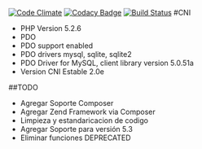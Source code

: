 
[![Code Climate](https://codeclimate.com/github/sbarrat/cni/badges/gpa.svg)](https://codeclimate.com/github/sbarrat/cni)
[![Codacy Badge](https://www.codacy.com/project/badge/66718bf21f214b2088b5574982d26127)](https://www.codacy.com/public/ruben/cni)
[![Build Status](http://phpci.ensenalia.com/build-status/image/1?branch=master)](http://phpci.ensenalia.com/build-status/view/1?branch=master)
#CNI
- PHP Version 5.2.6
- PDO
- PDO support	enabled
- PDO drivers 	mysql, sqlite, sqlite2
- PDO Driver for MySQL, client library version	5.0.51a
- Version CNI Estable 2.0e

##TODO
- Agregar Soporte Composer
- Agregar Zend Framework via Composer
- Limpieza y estandaricacion de codigo
- Agregar Soporte para versión 5.3
- Eliminar funciones DEPRECATED

